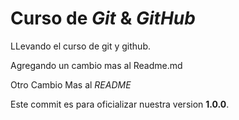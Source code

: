# Curso de _Git_ & _GitHub_

LLevando el curso de git y github.

Agregando un cambio mas al Readme.md

Otro Cambio Mas al _README_

Este commit es para oficializar nuestra version **1.0.0**.
